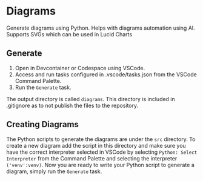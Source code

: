 # Diagrams
Generate diagrams using Python. Helps with diagrams automation using AI. Supports SVGs which can be used in Lucid Charts

## Generate
1. Open in Devcontainer or Codespace using VSCode.
2. Access and run tasks configured in .vscode/tasks.json from the VSCode Command Palette.
3. Run the `Generate` task.

The output directory is called `diagrams`. This directory is included in .gitignore as to not publish the files to the repository.

## Creating Diagrams
The Python scripts to generate the diagrams are under the `src` directory. To create a new diagram add the script in this directory and make sure you have the correct interpreter selected in VSCode by selecting `Python: Select Interpreter` from the Command Palette and selecting the interpreter `('venv':venv)`. Now you are ready to write your Python script to generate a diagram, simply run the `Generate` task.